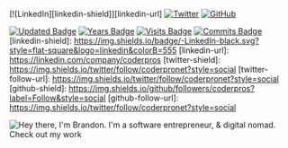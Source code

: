 [![LinkedIn][linkedin-shield]][linkedin-url]
[![Twitter](https://img.shields.io/twitter/url/https/twitter.com/cloudposse.svg?style=social&label=Follow%20%40coderProNet)](https://twitter.com/coderProNet)
[![GitHub](https://img.shields.io/github/followers/coderpros?label=Follow&style=social)](https://github.com/coderpros)

[![Updated Badge](https://badges.pufler.dev/updated/coderpros/coderpros)](https://badges.pufler.dev)
[![Years Badge](https://badges.pufler.dev/years/coderpros)](https://badges.pufler.dev)
[![Visits Badge](https://badges.pufler.dev/visits/coderpros/coderpros)](https://badges.pufler.dev)
[![Commits Badge](https://badges.pufler.dev/commits/monthly/coderpros)](https://badges.pufler.dev)
[linkedin-shield]: https://img.shields.io/badge/-LinkedIn-black.svg?style=flat-square&logo=linkedin&colorB=555
[linkedin-url]: https://linkedin.com/company/coderpros
[twitter-shield]: https://img.shields.io/twitter/follow/coderpronet?style=social
[twitter-follow-url]: https://img.shields.io/twitter/follow/coderpronet?style=social
[github-shield]: https://img.shields.io/github/followers/coderpros?label=Follow&style=social
[github-follow-url]: https://img.shields.io/twitter/follow/coderpronet?style=social

![Hey there, I'm Brandon. I'm a software entrepreneur, & digital nomad. Check out my work](https://codercorp.blob.core.windows.net/images/intro.gif)



<!---
- 👋 Hi, I’m @coderpros
- 👀 I’m interested in ...
- 🌱 I’m currently learning ...
- 💞️ I’m looking to collaborate on ...
- 📫 How to reach me ...
--->
<!---
coderpros/coderpros is a ✨ special ✨ repository because its `README.md` (this file) appears on your GitHub profile.
You can click the Preview link to take a look at your changes.
--->
